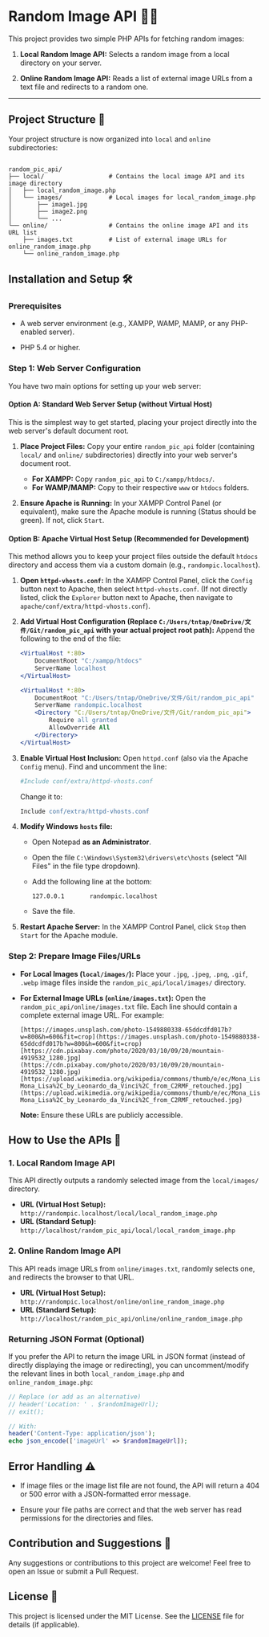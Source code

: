 # Random Image API 📸✨

This project provides two simple PHP APIs for fetching random images:

1.  **Local Random Image API:** Selects a random image from a local directory on your server.

2.  **Online Random Image API:** Reads a list of external image URLs from a text file and redirects to a random one.

---

## Project Structure 📂

Your project structure is now organized into `local` and `online` subdirectories:

```

random_pic_api/
├── local/                  # Contains the local image API and its image directory
│   ├── local_random_image.php
│   └── images/             # Local images for local_random_image.php
│       ├── image1.jpg
│       ├── image2.png
│       └── ...
└── online/                 # Contains the online image API and its URL list
    ├── images.txt          # List of external image URLs for online_random_image.php
    └── online_random_image.php

```

## Installation and Setup 🛠️

### Prerequisites

* A web server environment (e.g., XAMPP, WAMP, MAMP, or any PHP-enabled server).

* PHP 5.4 or higher.

### Step 1: Web Server Configuration

You have two main options for setting up your web server:

#### Option A: Standard Web Server Setup (without Virtual Host)

This is the simplest way to get started, placing your project directly into the web server's default document root.

1.  **Place Project Files:**
    Copy your entire `random_pic_api` folder (containing `local/` and `online/` subdirectories) directly into your web server's document root.
    * **For XAMPP:** Copy `random_pic_api` to `C:/xampp/htdocs/`.
    * **For WAMP/MAMP:** Copy to their respective `www` or `htdocs` folders.

2.  **Ensure Apache is Running:**
    In your XAMPP Control Panel (or equivalent), make sure the Apache module is running (Status should be green). If not, click `Start`.

#### Option B: Apache Virtual Host Setup (Recommended for Development)

This method allows you to keep your project files outside the default `htdocs` directory and access them via a custom domain (e.g., `randompic.localhost`).

1.  **Open `httpd-vhosts.conf`:**
    In the XAMPP Control Panel, click the `Config` button next to Apache, then select `httpd-vhosts.conf`. (If not directly listed, click the `Explorer` button next to Apache, then navigate to `apache/conf/extra/httpd-vhosts.conf`).

2.  **Add Virtual Host Configuration (Replace `C:/Users/tntap/OneDrive/文件/Git/random_pic_api` with your actual project root path):**
    Append the following to the end of the file:

    ```apache
    <VirtualHost *:80>
        DocumentRoot "C:/xampp/htdocs"
        ServerName localhost
    </VirtualHost>

    <VirtualHost *:80>
        DocumentRoot "C:/Users/tntap/OneDrive/文件/Git/random_pic_api"
        ServerName randompic.localhost
        <Directory "C:/Users/tntap/OneDrive/文件/Git/random_pic_api">
            Require all granted
            AllowOverride All
        </Directory>
    </VirtualHost>
    ```

3.  **Enable Virtual Host Inclusion:**
    Open `httpd.conf` (also via the Apache `Config` menu).
    Find and uncomment the line:

    ```apache
    #Include conf/extra/httpd-vhosts.conf
    ```

    Change it to:

    ```apache
    Include conf/extra/httpd-vhosts.conf
    ```

4.  **Modify Windows `hosts` file:**

    * Open Notepad **as an Administrator**.

    * Open the file `C:\Windows\System32\drivers\etc\hosts` (select "All Files" in the file type dropdown).

    * Add the following line at the bottom:

        ```
        127.0.0.1       randompic.localhost
        ```

    * Save the file.

5.  **Restart Apache Server:**
    In the XAMPP Control Panel, click `Stop` then `Start` for the Apache module.

### Step 2: Prepare Image Files/URLs

* **For Local Images (`local/images/`):**
    Place your `.jpg`, `.jpeg`, `.png`, `.gif`, `.webp` image files inside the `random_pic_api/local/images/` directory.

* **For External Image URLs (`online/images.txt`):**
    Open the `random_pic_api/online/images.txt` file. Each line should contain a complete external image URL. For example:

    ```
    [https://images.unsplash.com/photo-1549880338-65ddcdfd017b?w=800&h=600&fit=crop](https://images.unsplash.com/photo-1549880338-65ddcdfd017b?w=800&h=600&fit=crop)
    [https://cdn.pixabay.com/photo/2020/03/10/09/20/mountain-4919532_1280.jpg](https://cdn.pixabay.com/photo/2020/03/10/09/20/mountain-4919532_1280.jpg)
    [https://upload.wikimedia.org/wikipedia/commons/thumb/e/ec/Mona_Lisa%2C_by_Leonardo_da_Vinci%2C_from_C2RMF_retouched.jpg/800px-Mona_Lisa%2C_by_Leonardo_da_Vinci%2C_from_C2RMF_retouched.jpg](https://upload.wikimedia.org/wikipedia/commons/thumb/e/ec/Mona_Lisa%2C_by_Leonardo_da_Vinci%2C_from_C2RMF_retouched.jpg/800px-Mona_Lisa%2C_by_Leonardo_da_Vinci%2C_from_C2RMF_retouched.jpg)
    ```

    **Note:** Ensure these URLs are publicly accessible.

## How to Use the APIs 🚀

### 1. Local Random Image API

This API directly outputs a randomly selected image from the `local/images/` directory.

* **URL (Virtual Host Setup):** `http://randompic.localhost/local/local_random_image.php`
* **URL (Standard Setup):** `http://localhost/random_pic_api/local/local_random_image.php`

### 2. Online Random Image API

This API reads image URLs from `online/images.txt`, randomly selects one, and redirects the browser to that URL.

* **URL (Virtual Host Setup):** `http://randompic.localhost/online/online_random_image.php`
* **URL (Standard Setup):** `http://localhost/random_pic_api/online/online_random_image.php`

### Returning JSON Format (Optional)

If you prefer the API to return the image URL in JSON format (instead of directly displaying the image or redirecting), you can uncomment/modify the relevant lines in both `local_random_image.php` and `online_random_image.php`:

```php
// Replace (or add as an alternative)
// header('Location: ' . $randomImageUrl);
// exit();

// With:
header('Content-Type: application/json');
echo json_encode(['imageUrl' => $randomImageUrl]);
````

## Error Handling ⚠️

  * If image files or the image list file are not found, the API will return a 404 or 500 error with a JSON-formatted error message.

  * Ensure your file paths are correct and that the web server has read permissions for the directories and files.

## Contribution and Suggestions 🤝

Any suggestions or contributions to this project are welcome\! Feel free to open an Issue or submit a Pull Request.

## License 📄

This project is licensed under the MIT License. See the [LICENSE](https://github.com/tntapple219/random_pic_api/blob/main/LICENSE) file for details (if applicable).

